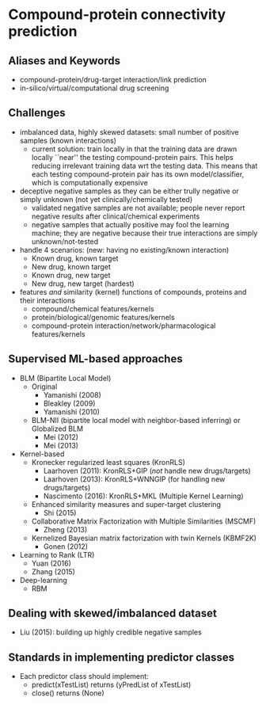 # Compound-protein connectivity prediction

## Aliases and Keywords
* compound-protein/drug-target interaction/link prediction
* in-silico/virtual/computational drug screening

## Challenges
* imbalanced data, highly skewed datasets: small number of positive samples (known interactions)
    * current solution: train locally in that
    the training data are drawn locally ``near'' the testing compound-protein pairs.
    This helps reducing irrelevant training data wrt the testing data.
    This means that each testing compound-protein pair has its own model/classifier,
    which is computationally expensive
* deceptive negative samples as they can be either trully negative or simply unknown (not yet clinically/chemically tested)
    * validated negative samples are not available;
      people never report negative results after clinical/chemical experiments
    * negative samples that actually positive may fool the learning machine;
      they are negative because their true interactions are simply unknown/not-tested
* handle 4 scenarios: (new: having no existing/known interaction)
    * Known drug, known target
    * New drug, known target
    * Known drug, new target
    * New drug, new target (hardest)
* features _and_ similarity (kernel) functions of compounds, proteins and their interactions
    * compound/chemical features/kernels
    * protein/biological/genomic features/kernels
    * compound-protein interaction/network/pharmacological features/kernels

## Supervised ML-based approaches
* BLM (Bipartite Local Model)
  * Original
    * Yamanishi (2008)
    * Bleakley (2009)
    * Yamanishi (2010)
  * BLM-NII (bipartite local model with neighbor-based inferring) or Globalized BLM
    * Mei (2012)
    * Mei (2013)
* Kernel-based
  * Kronecker regularized least squares (KronRLS)
    * Laarhoven (2011): KronRLS+GIP (_not_ handle new drugs/targets)
    * Laarhoven (2013): KronRLS+WNNGIP (for handling new drugs/targets)
    * Nascimento (2016): KronRLS+MKL (Multiple Kernel Learning)
  * Enhanced similarity measures and super-target clustering
    * Shi (2015)
  * Collaborative Matrix Factorization with Multiple Similarities (MSCMF)
    * Zheng (2013)
  * Kernelized Bayesian matrix factorization with twin Kernels (KBMF2K)
    * Gonen (2012)
* Learning to Rank (LTR)
    * Yuan (2016)
    * Zhang (2015)
* Deep-learning
    * RBM

## Dealing with skewed/imbalanced dataset
* Liu (2015):  building up highly credible negative samples

## Standards in implementing predictor classes
* Each predictor class should implement:
  * predict(xTestList) returns (yPredList of xTestList)
  * close() returns (None)
